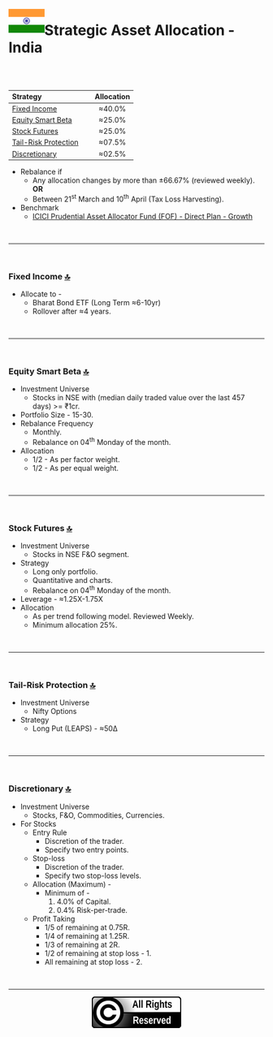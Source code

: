 <a name="top"> </a> <img align='left' alt='Logo' src='./files/flag_of_india.svg' width='14%'>
                      
# Strategic Asset Allocation - India

<br/>
<br/>

| **Strategy** &nbsp; &nbsp; &nbsp; &nbsp; &nbsp; &nbsp; &nbsp; &nbsp; &nbsp; &nbsp; &nbsp; &nbsp;                          |**Allocation**|
|:-------------------------------------------------------|:-----------:|
| <a href="#fi"> Fixed Income </a>                       |     ≈40.0%  |
| <a href="#sb"> Equity Smart Beta </a>                  |     ≈25.0%  |
| <a href="#sf"> Stock Futures </a>                      |     ≈25.0%  |
| <a href="#tp"> Tail-Risk Protection </a>               |     ≈07.5%  |
| <a href="#di"> Discretionary </a>                      |     ≈02.5%  |


- Rebalance if 
    - Any allocation changes by more than ±66.67% (reviewed weekly). __OR__
    - Between 21<sup>st</sup> March and 10<sup>th</sup> April (Tax Loss Harvesting).
- Benchmark 
    - [ICICI Prudential Asset Allocator Fund (FOF) - Direct Plan - Growth](https://www.icicipruamc.com/mutual-fund/other-funds/icici-prudential-asset-allocator-fund)

<br/>

---

<br/>

### <a name="fi">Fixed Income</a> [🔝](#top)

- Allocate to -
    - Bharat Bond ETF (Long Term ≈6-10yr)
    - Rollover after ≈4 years.

<br/>

---

<br/>

### <a name="sb">Equity Smart Beta</a> [🔝](#top)

- Investment Universe
    - Stocks in NSE with (median daily traded value over the last 457 days) >= ₹1cr. 
- Portfolio Size - 15-30.
- Rebalance Frequency
    - Monthly.
    - Rebalance on 04<sup>th</sup> Monday of the month.
- Allocation
    - 1/2 - As per factor weight.
    - 1/2 - As per equal weight.

<br/>

---

<br/>

### <a name="sf">Stock Futures</a> [🔝](#top)

- Investment Universe 
    - Stocks in NSE F&O segment.
- Strategy
    - Long only portfolio.
    - Quantitative and charts.
    - Rebalance on 04<sup>th</sup> Monday of the month.
- Leverage - ≈1.25X-1.75X
- Allocation
    -  As per trend following model. Reviewed Weekly.
    -  Minimum allocation 25%.
    
<br/>

---

<br/>

### <a name="tp">Tail-Risk Protection</a> [🔝](#top)

- Investment Universe 
    - Nifty Options
- Strategy
    - Long Put (LEAPS) - ≈50Δ

<br/>

---

<br/>

### <a name="di">Discretionary</a> [🔝](#top)

- Investment Universe 
    - Stocks, F&O, Commodities, Currencies.
- For Stocks
    - Entry Rule
        - Discretion of the trader.
        - Specify two entry points.
    - Stop-loss
        - Discretion of the trader.
        - Specify two stop-loss levels.
    - Allocation (Maximum) - 
        - Minimum of -
            1. 4.0% of Capital.
            1. 0.4% Risk-per-trade.
    - Profit Taking
        - 1/5 of remaining at 0.75R.
        - 1/4 of remaining at 1.25R.
        - 1/3 of remaining at 2R.
        - 1/2 of remaining at stop loss - 1.
        - All remaining at stop loss - 2.
<br/>

---

<p align="center"><img src="./files/all_rights_reserved.svg"/></p>
